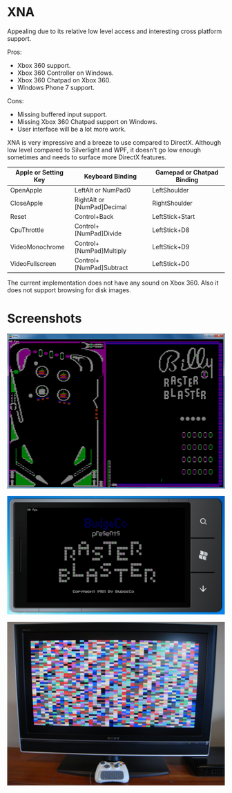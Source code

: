 # XNA
Appealing due to its relative low level access and interesting cross platform support.

Pros:
* Xbox 360 support.
* Xbox 360 Controller on Windows.
* Xbox 360 Chatpad on Xbox 360.
* Windows Phone 7 support.

Cons:
* Missing buffered input support.
* Missing Xbox 360 Chatpad support on Windows.
* User interface will be a lot more work.

XNA is very impressive and a breeze to use compared to DirectX. Although low level compared to Silverlight and WPF, it doesn't go low enough sometimes and needs to surface more DirectX features.

|Apple or Setting Key|Keyboard Binding|Gamepad or Chatpad Binding|
|---|---|---|
|OpenApple|LeftAlt or NumPad0|LeftShoulder|
|CloseApple|RightAlt or \[NumPad\]Decimal|RightShoulder|
|Reset|Control+Back|LeftStick+Start|
|CpuThrottle|Control+\[NumPad\]Divide|LeftStick+D8|
|VideoMonochrome|Control+\[NumPad\]Multiply|LeftStick+D9|
|VideoFullscreen|Control+\[NumPad\]Subtract|LeftStick+D0|

The current implementation does not have any sound on Xbox 360. Also it does not support browsing for disk images.

# Screenshots
![Windows](Virtu.Xna-RasterBlaster.png)

![Windows Phone 7 Emulator](Virtu.Xna.Phone-RasterBlaster.png)

![Xbox 360](Virtu.Xna.Xbox.SelfTest.jpg)